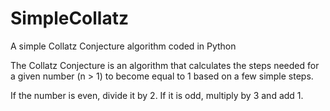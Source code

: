 # SimpleCollatz
A simple Collatz Conjecture algorithm coded in Python

The Collatz Conjecture is an algorithm that calculates the steps needed for a given number (n > 1) to become equal to 1 based on a few simple steps.

If the number is even, divide it by 2. If it is odd, multiply by 3 and add 1.
